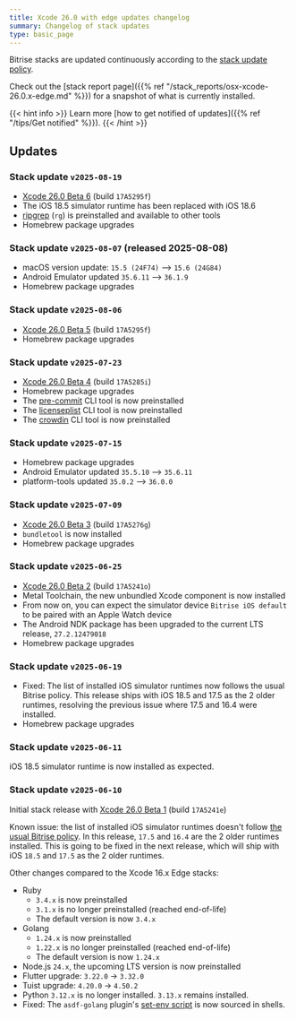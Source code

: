 ```yaml
---
title: Xcode 26.0 with edge updates changelog
summary: Changelog of stack updates
type: basic_page
---
```


Bitrise stacks are updated continuously according to the [stack update policy](https://devcenter.bitrise.io/en/infrastructure/build-stacks/stack-update-policy.html).

Check out the [stack report page]({{% ref "/stack_reports/osx-xcode-26.0.x-edge.md" %}}) for a snapshot of what is currently installed.

{{< hint info >}}
Learn more [how to get notified of updates]({{% ref "/tips/Get notified" %}}).
{{< /hint >}}

## Updates

### Stack update `v2025-08-19`

- [Xcode 26.0 Beta 6](https://developer.apple.com/documentation/xcode-release-notes/xcode-26-release-notes) (build `17A5295f`)
- The iOS 18.5 simulator runtime has been replaced with iOS 18.6
- [ripgrep](https://github.com/BurntSushi/ripgrep) (`rg`) is preinstalled and available to other tools
- Homebrew package upgrades

### Stack update `v2025-08-07` (released 2025-08-08)

- macOS version update: `15.5 (24F74)` --> `15.6 (24G84)`
- Android Emulator updated `35.6.11` --> `36.1.9`
- Homebrew package upgrades

### Stack update `v2025-08-06`

- [Xcode 26.0 Beta 5](https://developer.apple.com/documentation/xcode-release-notes/xcode-26-release-notes) (build `17A5295f`)
- Homebrew package upgrades

### Stack update `v2025-07-23`

- [Xcode 26.0 Beta 4](https://developer.apple.com/documentation/xcode-release-notes/xcode-26-release-notes) (build `17A5285i`)
- Homebrew package upgrades
- The [pre-commit](https://github.com/pre-commit/pre-commit) CLI tool is now preinstalled
- The [licenseplist](https://formulae.brew.sh/formula/licenseplist) CLI tool is now preinstalled
- The [crowdin](https://www.npmjs.com/package/@crowdin/cli) CLI tool is now preinstalled

### Stack update `v2025-07-15`

- Homebrew package upgrades
- Android Emulator updated `35.5.10` --> `35.6.11`
- platform-tools updated `35.0.2` --> `36.0.0`

### Stack update `v2025-07-09`

- [Xcode 26.0 Beta 3](https://developer.apple.com/documentation/xcode-release-notes/xcode-26-release-notes) (build `17A5276g`)
- `bundletool` is now installed
- Homebrew package upgrades

### Stack update `v2025-06-25`

- [Xcode 26.0 Beta 2](https://developer.apple.com/documentation/xcode-release-notes/xcode-26-release-notes) (build `17A5241o`)
- Metal Toolchain, the new unbundled Xcode component is now installed
- From now on, you can expect the simulator device `Bitrise iOS default` to be paired with an Apple Watch device
- The Android NDK package has been upgraded to the current LTS release, `27.2.12479018`
- Homebrew package upgrades

### Stack update `v2025-06-19`

- Fixed: The list of installed iOS simulator runtimes now follows the usual Bitrise policy. This release ships with iOS 18.5 and 17.5 as the 2 older runtimes, resolving the previous issue where 17.5 and 16.4 were installed.
- Homebrew package upgrades

### Stack update `v2025-06-11`

iOS 18.5 simulator runtime is now installed as expected.

### Stack update `v2025-06-10`

Initial stack release with [Xcode 26.0 Beta 1](https://developer.apple.com/documentation/xcode-release-notes/xcode-26-release-notes) (build `17A5241e`)

Known issue: the list of installed iOS simulator runtimes doesn't follow [the usual Bitrise policy](https://devcenter.bitrise.io/en/infrastructure/build-stacks/stack-update-policy.html). In this release, `17.5` and `16.4` are the 2 older runtimes installed. This is going to be fixed in the next release, which will ship with iOS `18.5` and `17.5` as the 2 older runtimes.

Other changes compared to the Xcode 16.x Edge stacks:

- Ruby
    - `3.4.x` is now preinstalled
    - `3.1.x` is no longer preinstalled (reached end-of-life)
    - The default version is now `3.4.x`
- Golang
    - `1.24.x` is now preinstalled
    - `1.22.x` is no longer preinstalled (reached end-of-life)
    - The default version is now `1.24.x`
- Node.js `24.x`, the upcoming LTS version is now preinstalled
- Flutter upgrade: `3.22.0` -> `3.32.0`
- Tuist upgrade: `4.20.0` -> `4.50.2`
- Python `3.12.x` is no longer installed. `3.13.x` remains installed.
- Fixed: The `asdf-golang` plugin's [set-env script](https://github.com/asdf-community/asdf-golang?tab=readme-ov-file#use) is now sourced in shells.

